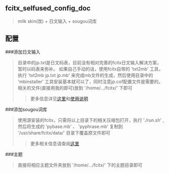 fcitx_selfused_config_doc
-------------------------
>milk skin(改) + 日文输入 + sougou词库


配置
----
###添加日文输入
>目录中的jp.txt是日文码表，目前没有相对完善的fcitx日文输入解决方案，暂时以码表来弥补。
>如果自己手动的话，使用fcitx自带的 'txt2mb' 工具，执行 'txt2mb jp.txt
>jp.mb' 来完成mb文件的生成，然后使用目录中的 'mbinstaller' 工具安装基本就可以了，同时注意jp.cof配置文件是需要的。
>相关的文件(直接用我的即可)放到 '/home/.../fcitx/' 下即可
>>更多信息详见[这里](http://forum.ubuntu.org.cn/viewtopic.php?f=8&t=290712&start=0)和[使用说明](http://fcitx.github.com/handbook/fcitx.html)


###添加sougou词库
>使用源安装的fcitx，只需将以上目录下的相关压缩包打开，执行 './run.sh' ,然后将生成的 'pybase.mb' 、 'pyphrase.mb' 复制到 '/usr/share/fcitx/data/'  目录下覆盖原文件即可
>>更多相关信息请查阅[这里](http://forum.ubuntu.org.cn/viewtopic.php?f=8&t=348487)


###主题
>直接将相应主题文件夹放到 '/home/.../fcitx/' 下的主题目录即可



